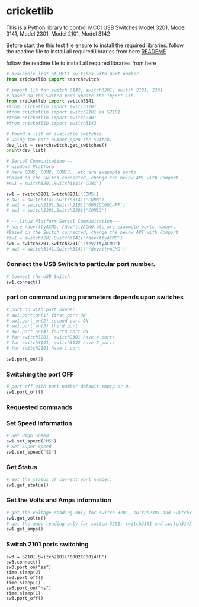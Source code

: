 # cricketlib

This is a Python library to control MCCI USB Switches Model 3201, Model 3141, Model 2301, Model 2101, Model 3142

Before start the this test file ensure to install the required libraries.
follow the readme file to install all required libraries from here [READEME](https://github.com/mcci-usb/cricketlib#readme)

follow the readme file to install all required libraries from here 

```python
# avalaible list of MCCI Switches with port number
from cricketlib import searchswitch
```
```python
# import lib for switch 3142, switch3201, switch 2101, 2301
# based on the Switch mode update the import lib.
from cricketlib import switch3141
#from cricketlib import switch3201
#from cricketlib import switch2101 as S2101
#from cricketlib import switch2301
#from cricketlib import switch3142
```
```python
# found a list of available switches.
# using the port number open the switch.
dev_list = searchswitch.get_switches()
print(dev_list)
```
```python
# Serial Communication---
# windows Platform
# here COM5, COM8, COM13...etc are exapmple ports.
#Based on the Switch connected, change the below API with Comport
#sw1 = switch3201.Switch3141('COMX')

sw1 = switch3201.Switch3201('COM5') 
# sw1 = switch3141.Switch3141('COM8')
# sw1 = switch2101.Switch2101('0002CC0014FF')
# sw1 = switch2301.Switch2301('COM13')
```
```python
# ---Linux Platform Serial Communication---
# here /dev/ttyACMO, /dev/ttyACMO.etc are exapmple ports number.
#Based on the Switch connected, change the below API with Comport
#sw1 = switch3201.Switch3141('/dev/ttyACMO')
sw1 = switch3201.Switch3201('/dev/ttyACMO')
# sw1 = switch3141.Switch3141('/dev/ttyACMO')
```
### Connect the USB Switch to particular port number.
``` python
# Connect the USB Switch
sw1.connect()
```
### port on command using parameters depends upon switches
```python
# port on with port number
# sw1.port_on(1) first port ON
# sw1.port_on(2) second port ON
# sw1.port_on(3) third port 
# sw1.port_on(4) fourth port ON
# for switch3201, switch2301 have 4 ports
# for switch3141, switch3142 have 2 ports
# for switch2101 have 1 port

sw1.port_on(1)
```
### Switching the port OFF
```python
# port off with port number default empty or 0.
sw1.port_off()
```
### Requested commands

### Set Speed information 
```python
# Set High Speed
sw1.set_speed("HS")
# Set Super Speed
sw1.set_speed("SS")
```
### Get Status
```python
# Get the status of current port number.
sw1.get_status()
```
### Get the Volts and Amps information
```python
# get the voltage reading only for switch 3201, switch2301 and Switch3142
sw1.get_volts()
# get the amps reading only for switch 3201, switch2301 and switch3142
sw1.get_amps()
```
### Switch 2101 ports switching
```
sw3 = S2101.Switch2101('0002CC0014FF')
sw3.connect()
sw3.port_on("ss")
time.sleep(2)
sw3.port_off()
time.sleep(1)
sw3.port_on("hs")
time.sleep(1)
sw3.port_off()
```
